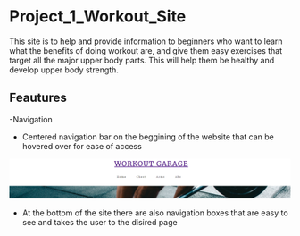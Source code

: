 # Project_1_Workout_Site

This site is to help and provide information to beginners who want to learn what the benefits of doing workout are, and give them easy exercises that target all the major upper body parts. This will help them be healthy and develop upper body strength.

## Feautures

 -Navigation
  - Centered navigation bar on the beggining of the website that can be hovered over for ease of access
  
  ![](assets/images/top_nav.PNG)
  
  - At the bottom of the site there are also navigation boxes that are easy to see and takes the user to the disired page
